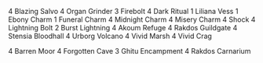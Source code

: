 4 Blazing Salvo
4 Organ Grinder
3 Firebolt
4 Dark Ritual
1 Liliana Vess
1 Ebony Charm
1 Funeral Charm
4 Midnight Charm
4 Misery Charm
4 Shock
4 Lightning Bolt
2 Burst Lightning
4 Akoum Refuge
4 Rakdos Guildgate
4 Stensia Bloodhall
4 Urborg Volcano
4 Vivid Marsh
4 Vivid Crag

4 Barren Moor
4 Forgotten Cave
3 Ghitu Encampment
4 Rakdos Carnarium